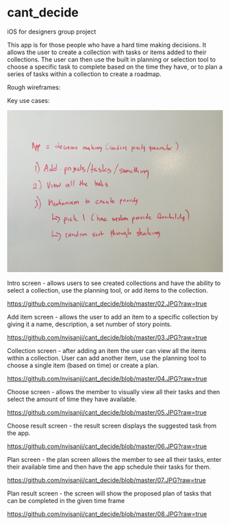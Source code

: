 # cant_decide
iOS for designers group project

This app is for those people who have a hard time making decisions. It allows the user to create a collection with tasks or items added to their collections. The user can then use the built in planning or selection tool to choose a specific task to complete based on the time they have, or to plan a series of tasks within a collection to create a roadmap.

Rough wireframes:

Key use cases:

![Wire 1](https://github.com/nvisanji/cant_decide/blob/master/01.JPG?raw=true)

Intro screen - allows users to see created collections and have the ability to select a collection, use the planning tool, or add items to the collection.

https://github.com/nvisanji/cant_decide/blob/master/02.JPG?raw=true

Add item screen - allows the user to add an item to a specific collection by giving it a name, description, a set number of story points.

https://github.com/nvisanji/cant_decide/blob/master/03.JPG?raw=true

Collection screen - after adding an item the user can view all the items within a collection. User can add another item, use the planning tool to choose a single item (based on time) or create a plan.

https://github.com/nvisanji/cant_decide/blob/master/04.JPG?raw=true

Choose screen - allows the member to visually view all their tasks and then select the amount of time they have available.

https://github.com/nvisanji/cant_decide/blob/master/05.JPG?raw=true

Choose result screen - the result screen displays the suggested task from the app.

https://github.com/nvisanji/cant_decide/blob/master/06.JPG?raw=true

Plan screen - the plan screen allows the member to see all their tasks, enter their available time and then have the app schedule their tasks for them.

https://github.com/nvisanji/cant_decide/blob/master/07.JPG?raw=true

Plan result screen - the screen will show the proposed plan of tasks that can be completed in the given time frame

https://github.com/nvisanji/cant_decide/blob/master/08.JPG?raw=true

